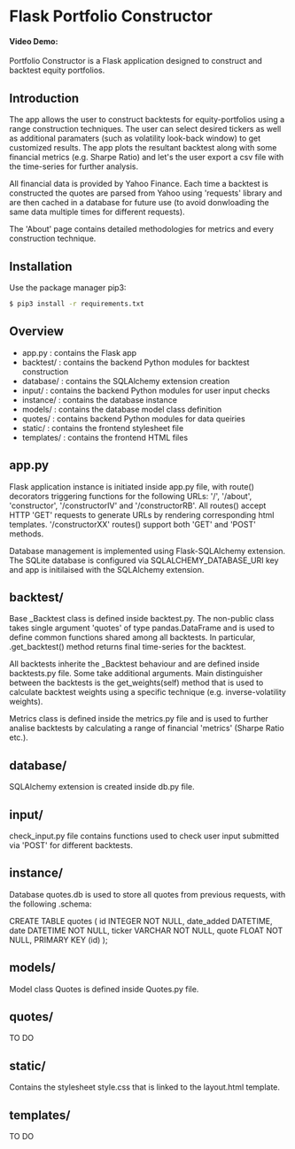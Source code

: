 # Flask Portfolio Constructor 
#### Video Demo:  <URL HERE>

Portfolio Constructor is a Flask application designed to construct and backtest equity portfolios.

## Introduction 

The app allows the user to construct backtests for equity-portfolios using a range construction techniques. The user can select desired tickers as well as additional paramaters (such as volatility look-back window) to get customized results. The app plots the resultant backtest along with some financial metrics (e.g. Sharpe Ratio) and let's the user export a csv file with the time-series for further analysis. 

All financial data is provided by Yahoo Finance. Each time a backtest is constructed the quotes are parsed from Yahoo using 'requests' library and are then cached in a database for future use (to avoid donwloading the same data multiple times for different requests).

The 'About' page contains detailed methodologies for metrics and every construction technique.

## Installation

Use the package manager pip3:

```bash
$ pip3 install -r requirements.txt
```

## Overview 

* app.py : contains the Flask app
* backtest/ : contains the backend Python modules for backtest construction
* database/ : contains the SQLAlchemy extension creation
* input/ : contains the backend Python modules for user input checks
* instance/ : contains the database instance 
* models/ : contains the database model class definition 
* quotes/ : contains backend Python modules for data queiries 
* static/ : contains the frontend stylesheet file
* templates/ : contains the frontend HTML files

## app.py 

Flask application instance is initiated inside app.py file, with route() decorators triggering functions for the following URLs: '/', '/about', 'constructor', '/constructorIV' and '/constructorRB'. All routes() accept HTTP 'GET' requests to generate URLs by rendering corresponding html templates. '/constructorXX' routes() support both 'GET' and 'POST' methods. 

Database management is implemented using Flask-SQLAlchemy extension. The SQLite database is configured via SQLALCHEMY_DATABASE_URI key and app is initilaised with the SQLAlchemy extension. 

## backtest/

Base _Backtest class is defined inside backtest.py. The non-public class takes single argument 'quotes' of type pandas.DataFrame and is used to define common functions shared among all backtests. In particular, .get_backtest() method returns final time-series for the backtest. 

All backtests inherite the _Backtest behaviour and are defined inside backtests.py file. Some take additional arguments. Main distinguisher between the backtests is the get_weights(self) method that is used to calculate backtest weights using a specific technique (e.g. inverse-volatility weights).

Metrics class is defined inside the metrics.py file and is used to further analise backtests by calculating a range of financial 'metrics' (Sharpe Ratio etc.).

## database/

SQLAlchemy extension is created inside db.py file.

## input/

check_input.py file contains functions used to check user input submitted via 'POST' for different backtests. 

## instance/

Database quotes.db is used to store all quotes from previous requests, with the following .schema:

CREATE TABLE quotes (
        id INTEGER NOT NULL, 
        date_added DATETIME, 
        date DATETIME NOT NULL, 
        ticker VARCHAR NOT NULL, 
        quote FLOAT NOT NULL, 
        PRIMARY KEY (id)
);

## models/

Model class Quotes is defined inside Quotes.py file.

## quotes/

TO DO

## static/

Contains the stylesheet style.css that is linked to the layout.html template.

## templates/ 

TO DO